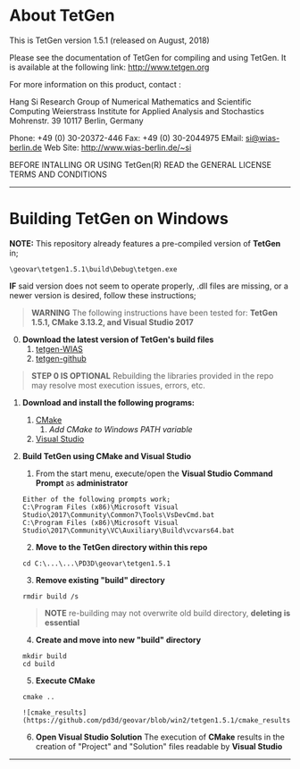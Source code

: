 
# About TetGen #
This is TetGen version 1.5.1 (released on August, 2018)

Please see the documentation of TetGen for compiling and using TetGen.
It is available at the following link:
http://www.tetgen.org

For more information on this product, contact :

  Hang Si
  Research Group of Numerical Mathematics and Scientific Computing
  Weierstrass Institute for Applied Analysis and Stochastics
  Mohrenstr. 39
  10117 Berlin, Germany

 Phone: +49 (0) 30-20372-446   Fax: +49 (0) 30-2044975
 EMail: <si@wias-berlin.de>
 Web Site: http://www.wias-berlin.de/~si

BEFORE INTALLING OR USING TetGen(R) READ the 
GENERAL LICENSE TERMS AND CONDITIONS

---

# Building TetGen on Windows #
**NOTE:** This repository already features a pre-compiled version of **TetGen** in;
```
\geovar\tetgen1.5.1\build\Debug\tetgen.exe
```
**IF** said version does not seem to operate properly, .dll files are missing, or a newer version is desired, follow these instructions;
> **WARNING** The following instructions have been tested for: **TetGen 1.5.1, CMake 3.13.2, and Visual Studio 2017**

0.  **Download the latest version of TetGen's build files**
    1.   [tetgen-WIAS](http://wias-berlin.de/software/index.jsp?id=TetGen&lang=1#Download)
    2.   [tetgen-github](https://github.com/ufz/tetgen)
> **STEP 0 IS OPTIONAL** Rebuilding the libraries provided in the repo may resolve most execution issues, errors, etc.

1.  **Download and install the following programs:**
    1.  [CMake](https://cmake.org/download/)
        1.  _Add CMake to Windows PATH variable_
    2.  [Visual Studio](https://visualstudio.microsoft.com/vs/community/)
    
2.  **Build TetGen using CMake and Visual Studio**
    1.  From the start menu, execute/open the **Visual Studio Command Prompt** as **administrator**
    ```
    Either of the following prompts work;
    C:\Program Files (x86)\Microsoft Visual Studio\2017\Community\Common7\Tools\VsDevCmd.bat
    C:\Program Files (x86)\Microsoft Visual Studio\2017\Community\VC\Auxiliary\Build\vcvars64.bat
    ```
    2.  **Move to the TetGen directory within this repo**
    ```
    cd C:\...\...\PD3D\geovar\tetgen1.5.1
    ```
    3.  **Remove existing "build" directory**
    ```
    rmdir build /s
    ```
    > **NOTE** re-building may not overwrite old build directory, **deleting is essential**
    4.  **Create and move into new "build" directory**
    ```
    mkdir build
    cd build
    ```
    5.  **Execute CMake**
    ```
    cmake ..
    ```
        ![cmake_results](https://github.com/pd3d/geovar/blob/win2/tetgen1.5.1/cmake_results.PNG)
    6.  **Open Visual Studio Solution**
    The execution of **CMake** results in the creation of "Project" and "Solution" files readable by **Visual Studio**
    
     
---
